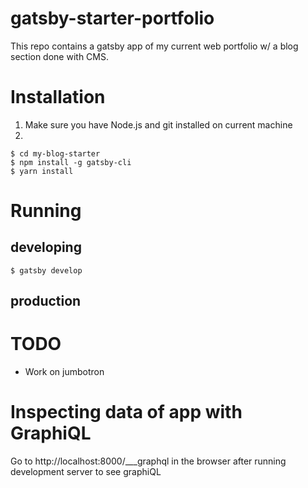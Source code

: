 # gatsby-starter-portfolio
This repo contains a gatsby app of my current web portfolio w/ a blog section done with CMS.

# Installation
1. Make sure you have Node.js and git installed on current machine
2. 
```
$ cd my-blog-starter
$ npm install -g gatsby-cli
$ yarn install
```

# Running
## developing
```
$ gatsby develop
```

## production

# TODO
* Work on jumbotron


# Inspecting data of app with GraphiQL
Go to http://localhost:8000/___graphql in the browser after running development server to see graphiQL 


